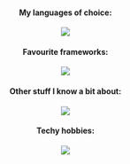 <div align="center">
  <h4>My languages of choice:</h4>
</div>

<p align="center">
  <a href="https://skillicons.dev">
    <img src="https://skillicons.dev/icons?i=python,cpp,clojure,dart,javascript,java" />
  </a>
</p>

<div align="center">
  <h4>Favourite frameworks:</h4>
</div>

<p align="center">
  <a href="https://skillicons.dev">
    <img src="https://skillicons.dev/icons?i=flutter,fastapi,react" />
  </a>
</p>

<div align="center">
  <h4>Other stuff I know a bit about:</h4>
</div>

<p align="center">
  <a href="https://skillicons.dev">
    <img src="https://skillicons.dev/icons?i=gcp,aws,graphql,docker,git" />
  </a>
</p>

<div align="center">
  <h4>Techy hobbies:</h4>
</div>

<p align="center">
  <a href="https://skillicons.dev">
    <img src="https://skillicons.dev/icons?i=kali,raspberrypi,arduino" />
  </a>
</p>
